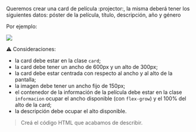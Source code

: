 Queremos crear una card de película :projector:, la misma deberá tener los siguientes datos: póster de la película, título, descripción, año y género

Por ejemplo:

![](https://i.ibb.co/z6hKMWp/Screen-Shot-2020-08-28-at-17-10-56.png)

:warning: Consideraciones:

- la card debe estar en la clase `card`;
- la card debe tener un ancho de 600px y un alto de 300px;
- la card debe estar centrada con respecto al ancho y al alto de la pantalla;
- la imagen debe tener un ancho fijo de 150px;
- el contenedor de la información de la película debe estar en la clase `informacion` ocupar el ancho disponible (con `flex-grow`) y el 100% del alto de la card;
- la descripción debe ocupar el alto disponible.

> Creá el código HTML que acabamos de describir.